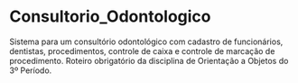 # Consultorio_Odontologico
Sistema para um consultório odontológico com cadastro de funcionários, dentistas, procedimentos, controle de caixa e controle de marcação de procedimento. Roteiro obrigatório da disciplina de Orientação a Objetos do 3º Período.
